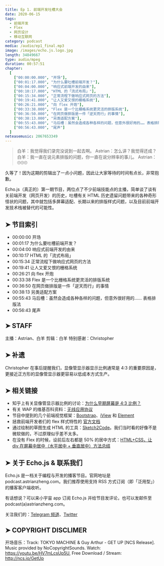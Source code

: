 ```yaml
---
title: Ep 1. 前端开发吐槽大会
date: 2020-06-15
tags:
  - 前端开发
  - Flex
  - 网页设计
  - 移动互联网
category: podcast
media: /audio/ep1_final.mp3
image: /images/echo.js.logo.jpg
length: 34849667
type: audio/mpeg
duration: 00:57:51
chapter:
  [
    ["00:00:00.000", "开场"],
    ["00:01:17.000", "为什么要吐槽前端开发？"],
    ["00:04:00.000", "响应式前端开发的由来"],
    ["00:10:17.000", "HTML 的「流式布局」"],
    ["00:15:34.000", "正常流程下做响应式网页的方法"],
    ["00:19:41.000", "让人又爱又恨的栅格系统"],
    ["00:26:21.000", "向 flex 开炮"],
    ["00:33:38.000", "Flex 是一个比栅格系统更灵活的排版系统"],
    ["00:36:50.000", "在网页做排版是一件「逆天而行」的事情"],
    ["00:38:13.000", "另类适配方案"],
    ["00:55:43.000", "马后槽：虽然会造成各种各样的问题，但意外很好用的…… 表格排版法"],
    ["00:56:43.000", "尾声"]
  ]
neteasemusic: 2067653349
---
```




> 白羊：我觉得我们录完没说到一起去啊。
> Astrian：怎么讲？我觉得还成？
> 白羊：我一直在说元素排版的问题，你一直在说分辨率的事儿。
> Astrian：🙄🙄🙄

久等了！因为这期的剪辑出了一点小问题，因此让大家等待的时间有点长，非常抱歉。

Echo.js（真正的）第一期节目，两位点了不少前端技能点的主播，简单谈了谈有关前端开发（网页开发）的历史，吐槽有关 HTML 历史遗留问题带来的各种奇形怪状的问题，其中就包括多屏幕适配、长期以来的排版样式问题，以及目前前端开发技术栈被替代的可能性。

## ➤ 节目索引

- 00:00:00 开场
- 00:01:17 为什么要吐槽前端开发？
- 00:04:00 响应式前端开发的由来
- 00:10:17 HTML 的「流式布局」
- 00:15:34 正常流程下做响应式网页的方法
- 00:19:41 让人又爱又恨的栅格系统
- 00:26:21 向 flex 开炮
- 00:33:38 Flex 是一个比栅格系统更灵活的排版系统
- 00:36:50 在网页做排版是一件「逆天而行」的事情
- 00:38:13 另类适配方案
- 00:55:43 马后槽：虽然会造成各种各样的问题，但意外很好用的…… 表格排版法
- 00:56:43 尾声

## ➤ STAFF

主播：Astrian、白羊
剪辑：白羊
特别感谢：Christopher

## ➤ 补遗

Christopher 在事后提醒我们，显像管显示器显示比例通常是 4:3 的重要原因是，更接近正方形的显像管显示器更容易以低成本方式生产。

## ➤ 相关链接

- 知乎上有关显像管显示器比例的讨论：[为什么早期屏幕是 4:3 比例？](https://www.zhihu.com/question/68339359/answer/526086056)
- 有关 WAP 的维基百科资料：[无线应用协议](https://zh.wikipedia.org/wiki/%E6%97%A0%E7%BA%BF%E5%BA%94%E7%94%A8%E5%8D%8F%E8%AE%AE)
- 节目中提到的几个前端视觉框架：[Bootstrap](https://getbootstrap.com/)、[iView](https://www.iviewui.com/) 和 [Element](https://element.eleme.cn)
- 拯救前端开发者们的 flex 样式特性的 [官方文档](https://developer.mozilla.org/zh-CN/docs/Web/CSS/flex)
- 通过绘制的草图生成 HTML 的工具：[Sketch2Code](https://sketch2code.azurewebsites.net/)。我们当时看的好像不是微软做的，不过原理似乎差不太多。
- 在没有 Flex 的时候，设前后左右都是 50% 的居中方式：[HTML+CSS，让 div 在屏幕中居中（水平居中 + 垂直居中）方法总结](https://blog.csdn.net/qq_32623363/article/details/77101971)

## ➤ 关于 Echo.js & 联系我们

Echo.js 是一档关于编程与开发的播客节目。官网地址是 podcast.astrianzheng.com。我们推荐使用支持 RSS 方式订阅（即「泛用型」）的播客客户端收听。

有话想说？可以来小宇宙 app 订阅 Echo.js 并给节目发评论，也可以发邮件至 podcast(a)astrianzheng.com。

关注我们的：[Telegram 频道](https://t.me/echojspodcast)、[Twitter](https://twitter.com/echojspodcast)

## ➤ COPYRIGHT DISCLIMER

开场音乐：Track: TOKYO MACHINE & Guy Arthur - GET UP [NCS Release]. Music provided by NoCopyrightSounds. Watch: https://youtu.be/HV7mLcsUp5U, Free Download / Stream: http://ncs.io/GetUp
